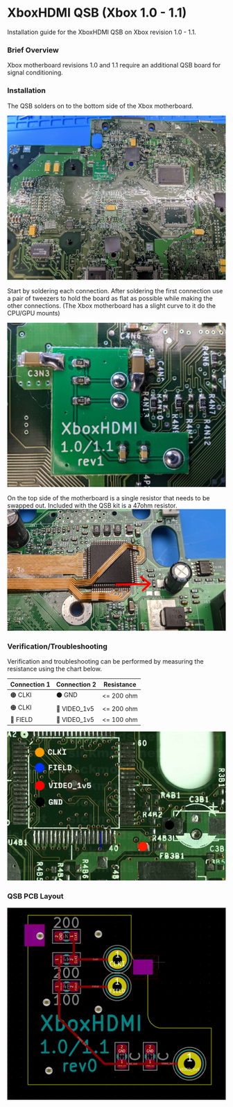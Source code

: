 # XboxHDMI QSB (Xbox 1.0 - 1.1)
Installation guide for the XboxHDMI QSB on Xbox revision 1.0 - 1.1.

### Brief Overview
Xbox motherboard revisions 1.0 and 1.1 require an additional QSB board for signal conditioning.

### Installation
The QSB solders on to the bottom side of the Xbox motherboard.

![QSB Installation Overview](./images/QSB_Overview.jpg)

Start by soldering each connection. After soldering the first connection use a pair of tweezers to hold the board as flat as possible while making the other connections. (The Xbox motherboard has a slight curve to it do the CPU/GPU mounts)

![QSB Close up](./images/QSB_Install.jpg)

On the top side of the motherboard is a single resistor that needs to be swapped out. Included with the QSB kit is a 47ohm resistor.
![Resistor Location](./images/QSB_Resistor.jpg)

### Verification/Troubleshooting
Verification and troubleshooting can be performed by measuring the resistance using the chart below.

| Connection 1 | Connection 2 | Resistance |
| ------------ | ------------ | ---------- |
| 🟠 CLKI         | ⚫ GND          | <= 200 ohm |
| 🟠 CLKI         | 🔴 VIDEO_1v5    | <= 200 ohm |
| 🔵 FIELD        | 🔴 VIDEO_1v5    | <= 100 ohm |

![Troubleshooting Guide](./images/QSB_Troubleshooting.jpg)

### QSB PCB Layout
![QSB PCB Layout](./images/QSB_PCB.jpg)
